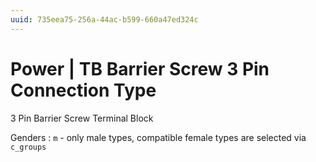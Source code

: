 ```yaml
---
uuid: 735eea75-256a-44ac-b599-660a47ed324c
---
```

# Power | TB Barrier Screw 3 Pin Connection Type

3 Pin Barrier Screw Terminal Block

Genders
: `m` - only male types, compatible female types are selected via `c_groups`
